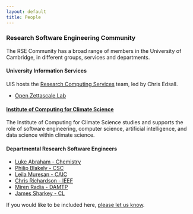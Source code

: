 ```yaml
---
layout: default
title: People
---
```


### Research Software Engineering Community

The RSE Community has a broad range of members in the University of
Cambridge, in different groups, services and departments.

#### University Information Services

UIS hosts the [Research Computing
Services](https://www.hpc.cam.ac.uk/research-software-engineering)
team, led by Chris Edsall.
- [Open Zettascale Lab](https://www.zettascale.hpc.cam.ac.uk/)

#### [Institute of Computing for Climate Science](https://cambridge-iccs.github.io/)

The Institute of Computing for Climate Science studies and supports
the role of software engineering, computer science, artificial
intelligence, and data science within climate science.

#### Departmental Research Software Engineers

- [Luke Abraham - Chemistry](https://www.ch.cam.ac.uk/person/nla27)
- [Philip Blakely - CSC](https://www.lsc.phy.cam.ac.uk/directory/blakely)
- [Leila Muresan - CAIC](https://caic.bio.cam.ac.uk/directory/leila)
- [Chris Richardson - IEEF](https://www.ieef.cam.ac.uk/user/cnr12)
- [Miren Radia - DAMTP](https://www.maths.cam.ac.uk/person/mr618)
- [James Sharkey - CL](https://www.cst.cam.ac.uk/people/jps79)

If you would like to be included here, [please let us know](contact).